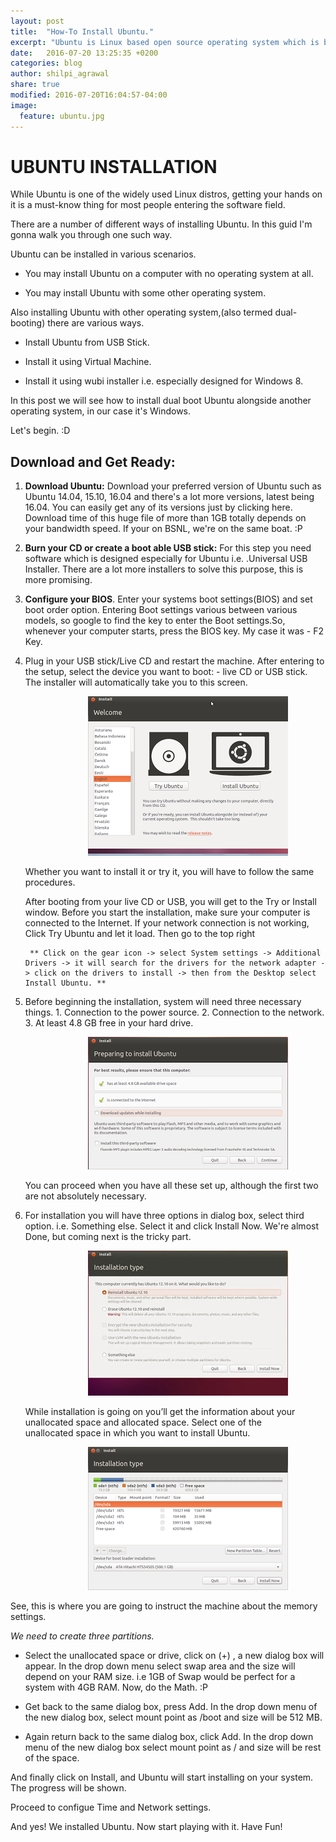 ```yaml
---
layout: post
title:  "How-To Install Ubuntu."
excerpt: "Ubuntu is Linux based open source operating system which is basically designed for programming addicts."
date:   2016-07-20 13:25:35 +0200
categories: blog
author: shilpi_agrawal
share: true
modified: 2016-07-20T16:04:57-04:00
image:
  feature: ubuntu.jpg
---
```

	
# UBUNTU INSTALLATION

While Ubuntu is one of the widely used Linux distros, getting your hands on it is a must-know thing for most people entering the software field.

There are a number of different ways of installing Ubuntu. In this guid I'm gonna walk you through one such way.

Ubuntu can be installed in various scenarios.

* You may install Ubuntu on a computer with no operating system at all.

* You may install Ubuntu with some other operating system.

Also installing Ubuntu with other operating system,(also termed dual-booting) there are various ways.

* Install Ubuntu from USB Stick.

* Install it using Virtual Machine.

* Install it using wubi installer i.e. especially designed for Windows 8.

In this post we will see how to install dual boot Ubuntu alongside another operating system, in our case it's Windows.

Let's begin. :D

## Download and Get Ready:

1. **Download Ubuntu:** Download your preferred version of Ubuntu such as Ubuntu 14.04, 15.10, 16.04 and there's a lot more versions, latest being 16.04. You can easily get any of its versions just by clicking here. Download time of this huge file of more than 1GB totally depends on your bandwidth speed. If your on BSNL, we're on the same boat. :P

2. **Burn your CD or create a boot able USB stick:** For this step you need software which is designed especially for Ubuntu i.e. .Universal USB Installer. There are a lot more installers to solve this purpose, this is more promising.

3. **Configure your BIOS**. Enter your systems boot settings(BIOS) and set boot order option. Entering Boot settings various between various models, so google to find the key to enter the Boot settings.So, whenever your computer starts, press the BIOS key. My case it was - F2 Key.

4. Plug in your USB stick/Live CD and restart the machine. After entering to the setup, select the device you want to boot: - live CD or USB stick. The installer will automatically take you to this screen. 

	<figure>
		<img style="margin-left: 15%;" src="/images/ubuntu_install_1.png" alt="image">
	</figure>

	Whether you want to install it or try it, you will have to follow the same procedures.

	After booting from your live CD or USB, you will get to the Try or Install window. Before you start the installation, make sure your computer is connected to the Internet. If your network connection is not working, Click Try Ubuntu and let it load. Then go to the top right 
		
		** Click on the gear icon -> select System settings -> Additional Drivers -> it will search for the drivers for the network adapter -> click on the drivers to install -> then from the Desktop select Install Ubuntu. **

5. Before beginning the installation, system will need three necessary things.
		1. Connection to the power source.
		2. Connection to the network.
		3. At least 4.8 GB free in your hard drive.

	<figure>
		<img style="margin-left: 15%;" src="/images/ubuntu_install_2.1.png" alt="image">
	</figure>

	You can proceed when you have all these set up, although the first two are not absolutely necessary.

6. For installation you will have three options in dialog box, select third option. i.e. Something else. Select it and click Install Now. We're almost Done, but coming next is the tricky part.

	<figure>
		<img style="margin-left: 15%;" src="/images/ubuntu_install_3.jpg" alt="image">
	</figure>

	While installation is going on you’ll get the information about your unallocated space and allocated space. Select one of the unallocated space in which you want to install Ubuntu.

	<figure>
		<img style="margin-left: 15%;" src="/images/ubuntu_install_2.png" alt="image">
	</figure>

See, this is where you are going to instruct the machine about the memory settings.

*We need to create three partitions.*

* Select the unallocated space or drive, click on (+) , a new dialog box will appear. In the drop down menu select swap area and the size will depend on your RAM size. i.e 1GB of Swap would be perfect for a system with 4GB RAM. Now, do the Math. :P

* Get back to the same dialog box, press Add. In the drop down menu of the new dialog box, select mount point as /boot and size will be 512 MB.

* Again return back to the same dialog box, click Add. In the drop down menu of the new dialog box select mount point as / and size will be rest of the space.

And finally click on Install, and Ubuntu will start installing on your system. The progress will be shown. 

Proceed to configue Time and Network settings. 

And yes! We installed Ubuntu. Now start playing with it. Have Fun!



